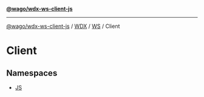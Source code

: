 [**@wago/wdx-ws-client-js**](../../../../../../../README.md)

***

[@wago/wdx-ws-client-js](../../../../../../../globals.md) / [WDX](../../../../README.md) / [WS](../../README.md) / Client

# Client

## Namespaces

- [JS](namespaces/JS/README.md)
